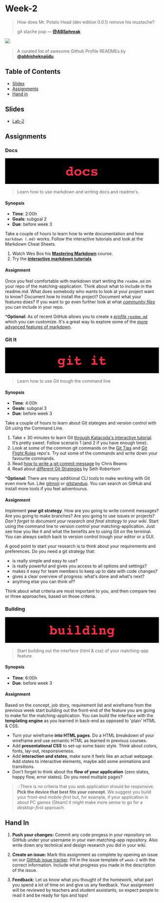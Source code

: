 # Week-2

> How does Mr. Potato Head (dev edition 0.0.1) remove his mustache?
>
> git stache pop
> — [**@ABSphreak**][quote-author]

[![][inspiration-cover]][inspiration-link]

> A curated list of awesome Github Profile READMEs by [**@abhisheknaiidu**][inspiration-author].

## Table of Contents

* [Slides](#slides)
* [Assignments](#assignments)
* [Hand in](#hand-in)

## Slides
* [Lab-2](https://github.com/cmda-bt/pt-course-21-22/blob/main/slides/pt_lab-2_21-22.pdf)

## Assignments

### Docs

![Docs Banner](assets/banners/banner-docs.jpg)

> Learn how to use markdown and writing docs and readme's.

#### Synopsis

*  **Time**: 2:00h
*  **Goals**: subgoal 2
*  **Due**: before week 3

Take a couple of hours to learn how to write documentation and how `markdown (.md)` works. Follow the interactive tutorials and look at the Markdown Cheat Sheets.

1. Watch Wes Bos his [**Mastering Markdown**][markdown] course.
2. Try the [**interactive markdown tutorials**](interactive)

#### Assignment

Once you feel comfortable with markdown start writing the `readme.md` on your repo of the matching-application. Think about what to include in the readme.md. What does somebody who wants to look at your project want to know? Document how to install the project? Document what your features does? If you want to go even further look at what [_community files_][community] you can include in your repo.

***Optional:** As of recent GitHub allows you to create a [_profile_ `readme.md`][profile] which you can customize. It's a great way to explore some of the [more advanced features of markdown](advanced).

### Git It

![Git Banner](assets/banners/banner-git.jpg)

> Learn how to use Git trough the command line

#### Synopsis

*  **Time**: 4:00h
*  **Goals**: subgoal 3
*  **Due**: before week 3

Take a couple of hours to learn about Git stategies and version control with Git using the Command Line.

1. Take ± 30 minutes to learn Git [through Katacoda's interactive tutorial][katacoda]. It’s pretty sweet. Follow scenario 1 (and 2 if you have enough time).
2. Look at some of the common git commands on the [Git Tips][tips] and [Git Flight Rules][flight] repo's. Try out some of the commands and write down your favourite commands.
3. Read [how to write a git commit message][message] by Chris Beams
4. Read about [different Git Strategies][strategy] by Seth Robertson

***Optional:** There are many additional CLI tools to make working with Git even more fun. Like [gitmoji][emoji] or [gitstandup][standup]. You can search on GitHub and install more tools if you feel adventourus.

#### Assignment

Implement **your git strategy**. How are you going to write commit messages? Are you going to make branches? Are you going to use issues or projects? _Don't forget to document your research and final strategy to your wiki_. Start using the command line to version control your matching-application. Just see how you like it and what the benefits are to using Git on the terminal. You can always switch back to version control trough your editor or a GUI.

A good point to start your research is to think about your requirements and preferences. Do you need a git strategy that:
* is really simple and easy to use?
* is really powerful and gives you access to all options and settings?
* makes it easy for team members to keep up to date with code changes?
* gives a clear overview of progress: what's done and what's next?
* anything else you can think of?

Think about what criteria are most important to you, and then compare two or three approaches, based on those criteria.

### Building
![Building Banner](assets/banners/banner-building.jpg)

> Start building out the interface (html & css) of your matching-app feature.

#### Synopsis

*  **Time**: 6:00h
*  **Due**: before week 3

#### Assignment

Based on the concept, job story, requirement list and wireframe from the previous week start building out the front-end of the feature you are going to make for the matching-application. You can build the interface with the **templating engine** as you learned in back-end as opposed to 'plain' HTML & CSS.

* Turn your wireframe **into HTML pages**. Do a HTML breakdown of your wireframe and use semantic HTML as learned in previous courses.
* Add **presentational CSS** to set-up some basic style. Think about colors, fonts, lay-out, responsiveness. 
* Add **interaction and states**, make sure it feels like an actual webpage. Add states to interactive elements, maybe add some animations and transitions.
* Don't forget to think about the **flow of your application** (zero states, happy flow, error states). Do you need multiple pages?

> 💡There is no criteria that you web application should be responsive. **Pick the device that best fits your concept.** We suggest you build your front-end _mobile-first_ but, for example, if your application is about PC games (Steam) it might make more sense to go for a _desktop-first_ approach.

## Hand In

1. **Push your changes:**
Commit any code progess in your repository on GitHub under your username in your own matching-app repository. Also write down any technical and design research you did in your wiki.

1. **Create an issue:**
Mark this assignment as complete by opening an issue on our [GitHub issue tracker][issues]. Fill in the issue template of `week-2` with the correct information. Include what progress you made in the description of the issue.

3. **Feedback:**
Let us know what you thought of the homework, what part you spend a lot of time on and give us any feedback. Your assignment will be reviewed by teachers and student assistants, so expect people to read it and be ready for tips and tops!

[inspiration-cover]: assets/covers/profile.png
[inspiration-link]: https://github.com/abhisheknaiidu/awesome-github-profile-readme
[inspiration-author]: https://github.com/abhisheknaiidu
[quote-author]: https://github.com/ABSphreak

[issues]: https://github.com/cmda-bt/pt-course-21-22/issues/new/choose
[lab2]: /slides/pt_21-22_lab-2.pdf

[markdown]: https://www.youtube.com/watch?v=Je5w18nn-e8&list=PLu8EoSxDXHP7v7K5nZSMo9XWidbJ_Bns3
[community]: https://opensource.guide/code-of-conduct/
[interactive]: https://www.markdowntutorial.com/
[katacoda]: https://www.katacoda.com/courses/git
[tips]: https://github.com/git-tips/tips
[flight]: https://github.com/k88hudson/git-flight-rules/
[message]: https://chris.beams.io/posts/git-commit/
[emoji]: https://gitmoji.dev
[standup]: https://github.com/kamranahmedse/git-standup
[profile]: https://docs.github.com/en/github/setting-up-and-managing-your-github-profile/managing-your-profile-readme
[advanced]: https://github.com/abhisheknaiidu/awesome-github-profile-readme
[strategy]: https://sethrobertson.github.io/GitBestPractices/#workflow

